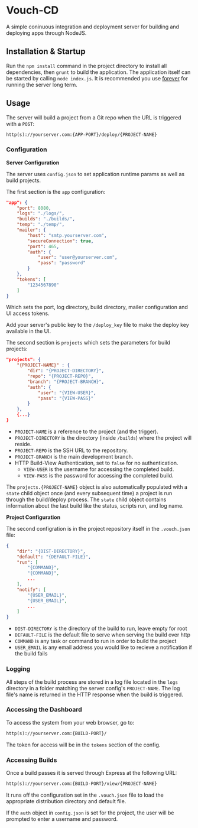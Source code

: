 # Vouch-CD

A simple coninuous integration and deployment server for building and deploying apps through NodeJS.

## Installation & Startup

Run the `npm install` command in the project directory to install all dependencies, then `grunt` to
build the application. The application itself can be started by calling `node index.js`. It is recommended
you use [forever](https://github.com/nodejitsu/forever) for running the server long term.

## Usage

The server will build a project from a Git repo when the URL is triggered with a `POST`:

```html
http(s)://yourserver.com:{APP-PORT}/deploy/{PROJECT-NAME}
```

### Configuration

**Server Configuration**

The server uses `config.json` to set application runtime params as well as build projects.

The first section is the `app` configuration:

```json
"app": {
    "port": 8080,
    "logs": "./logs/",
    "builds": "./builds/",
    "temp": "./temp/",
    "mailer": {
        "host": "smtp.yourserver.com",
        "secureConnection": true,
        "port": 465,
        "auth": {
            "user": "user@yourserver.com",
            "pass": "password"
        }
    },
    "tokens": [
        "1234567890"
    ]
}
```

Which sets the port, log directory, build directory, mailer configuration and UI access tokens.

Add your server's public key to the `/deploy_key` file to make the deploy key available in the UI.

The second section is `projects` which sets the parameters for build projects:

```json
"projects": {
    "{PROJECT-NAME}" : {
        "dir": "{PROJECT-DIRECTORY}",
        "repo": "{PROJECT-REPO}",
        "branch": "{PROJECT-BRANCH}",
        "auth": {
            "user": "{VIEW-USER}",
            "pass": "{VIEW-PASS}"
        }
    },
    {...}
}
```

* `PROJECT-NAME` is a reference to the project (and the trigger).
* `PROJECT-DIRECTORY` is the directory (inside `/builds`) where the project will reside.
* `PROJECT-REPO` is the SSH URL to the repository.
* `PROJECT-BRANCH` is the main development branch.
* HTTP Build-View Authentication, set to `false` for no authentication.
    * `VIEW-USER` is the username for accessing the completed build.
    * `VIEW-PASS` is the password for accessing the completed build.

The `projects.{PROJECT-NAME}` object is also automatically populated with a `state` child object
once (and every subsequent time) a project is run through the build/deploy process. The `state`
child object contains information about the last build like the status, scripts run, and log name.

**Project Configuration**

The second configration is in the project repository itself in the `.vouch.json` file:

```json
{
    "dir": "{DIST-DIRECTORY}",
    "default": "{DEFAULT-FILE}",
    "run": [
        "{COMMAND}",
        "{COMMAND}",
        ...
    ],
    "notify": [
        "{USER_EMAIL}",
        "{USER_EMAIL}",
        ...
    ]
}
```

* `DIST-DIRECTORY` is the directory of the build to run, leave empty for root
* `DEFAULT-FILE` is the default file to serve when serving the build over http
* `COMMAND` is any task or command to run in order to build the project
* `USER_EMAIL` is any email address you would like to recieve a notification if the build fails

### Logging

All steps of the build process are stored in a log file located in the `logs` directory
in a folder matching the server config's `PROJECT-NAME`. The log file's name is returned
in the HTTP response when the build is triggered.

### Accessing the Dashboard

To access the system from your web browser, go to:

```html
http(s)://yourserver.com:{BUILD-PORT}/
```

The token for access will be in the `tokens` section of the config.

### Accessing Builds

Once a build passes it is served through Express at the following URL:

```html
http(s)://yourserver.com:{BUILD-PORT}/view/{PROJECT-NAME}
```

It runs off the configuration set in the `.vouch.json` file to load the appropriate distribution
directory and default file.

If the `auth` object in `config.json` is set for the project, the user will be prompted to enter a username and password.

